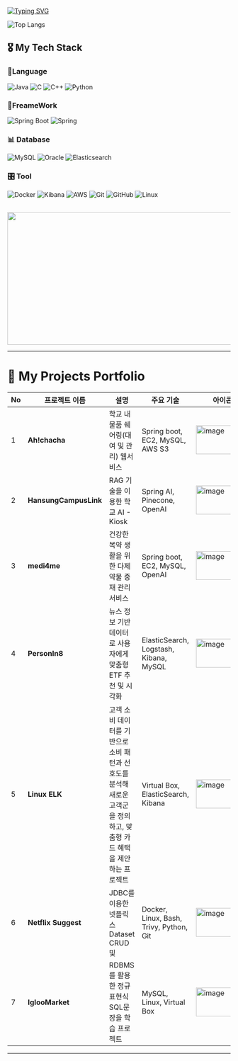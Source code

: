 

<!-- 깃허브 stats 나타내는 거 C+ 이라 냅둠 오르면 다시 공개 -->
<!-- ![Anurag's GitHub stats](https://github-readme-stats.vercel.app/api?username=wns5120&show_icons=true&theme=dracula) -->
[![Typing SVG](https://readme-typing-svg.demolab.com?font=Kanit&weight=500&size=40&pause=1000&color=3BF7A3&background=FFCFCF00&center=true&vCenter=true&width=1200&height=140&lines=Hi+Welcome+to+HoJun's+GitHub)](https://git.io/typing-svg)

<!-- 언어 비율 나타내는 거 너무 자바밖에 없어서 쪼금 그럼 -->
![Top Langs](https://github-readme-stats.vercel.app/api/top-langs/?username=wns5120&layout=compact) 

<!--
[![Hits](https://hits.seeyoufarm.com/api/count/incr/badge.svg?url=https%3A%2F%2Fgithub.com%2Fwns5120&count_bg=%23000000&title_bg=%23756D6D&icon=spring.svg&icon_color=%2300FF30&title=Hits&edge_flat=false)](https://hits.seeyoufarm.com)

+조회수 10 감사합니다..

+조회수 30 감사합니다 팔로우 신청 받아요!

+조회수 50 이게 뭐라고 조회수가... 감사합니다! 여러분

+조회수 100 제 인생에서 가장 많이 받아봤어요!!! 다 여러분들 덕분이에요 다들 오류없는 개발 생활 되세요!! 
<br><br><br>
!-->

## 🎖 My Tech Stack 

### 💬Language
![Java](https://img.shields.io/badge/java-007396?style=for-the-badge&logo=OpenJDK&logoColor=white)  ![C](https://img.shields.io/badge/C-A8B9CC?style=for-the-badge&logo=c&logoColor=white)  ![C++](https://img.shields.io/badge/C++-00599C?style=for-the-badge&logo=cplusplus&logoColor=white)  ![Python](https://img.shields.io/badge/python-3776AB?style=for-the-badge&logo=python&logoColor=white)  

### 🧱FreameWork
![Spring Boot](https://img.shields.io/badge/Spring%20Boot-6DB33F?style=for-the-badge&logo=springboot&logoColor=white)  ![Spring](https://img.shields.io/badge/spring-6DB33F?style=for-the-badge&logo=spring&logoColor=white)  

### 📊 Database
![MySQL](https://img.shields.io/badge/MySQL-4479A1?style=for-the-badge&logo=mysql&logoColor=white)  ![Oracle](https://img.shields.io/badge/Oracle-F80000?style=for-the-badge&logo=oracle&logoColor=white)  ![Elasticsearch](https://img.shields.io/badge/Elasticsearch-005571?style=for-the-badge&logo=elasticsearch&logoColor=white)  

### 🎛 Tool 
![Docker](https://img.shields.io/badge/Docker-2496ED?style=for-the-badge&logo=docker&logoColor=white)
![Kibana](https://img.shields.io/badge/Kibana-E8478B?style=for-the-badge&logo=kibana&logoColor=white)  ![AWS](https://img.shields.io/badge/aws-232F3E?style=for-the-badge&logo=amazonwebservices&logoColor=white)  ![Git](https://img.shields.io/badge/Git-F05032?style=for-the-badge&logo=git&logoColor=white)  ![GitHub](https://img.shields.io/badge/GitHub-181717?style=for-the-badge&logo=github&logoColor=white)  ![Linux](https://img.shields.io/badge/Linux-FCC624?style=for-the-badge&logo=linux&logoColor=black)  

<br>

<a href="https://github.com/devxb/gitanimals">
<img
  src="https://render.gitanimals.org/farms/wns5120"
  width="600"
  height="300"
/>
</a>


---

# 📒 My Projects Portfolio

| No | 프로젝트 이름 | 설명 | 주요 기술 | 아이콘 | 링크 |
|----|---------------|------|-----------|----------|------|
| 1 | **Ah!chacha** | 학교 내 물품 쉐어링(대여 및 관리) 웹서비스 | Spring boot, EC2, MySQL, AWS S3 | <img src=https://github.com/user-attachments/assets/441d9ab0-28c9-4820-878b-5bbcf5feeabe alt="image" width="120" height="65"> | [GitHub](https://github.com/Ahchacha-CapstoneDesign/BackEnd) |
| 2 | **HansungCampusLink** | RAG 기술을 이용한 학교 AI - Kiosk | Spring AI, Pinecone, OpenAI | <img src="https://github.com/user-attachments/assets/06ab5ebd-0840-4b4c-9f22-fbe2d321dd89" alt="image" width="120" height="65"> | [GitHub](https://github.com/HansungCampusLink/HansungRag) |
| 3 | **medi4me** | 건강한 복약 생활을 위한 다제약물 중재 관리 서비스 | Spring boot, EC2, MySQL, OpenAI | <img src="https://github.com/user-attachments/assets/78f9ff19-1ef2-41a7-b3da-44f133b038e7" alt="image" width="120" height="65"> | [GitHub 링크](https://github.com/wns5120/backend_medi) |
| 4 | **PersonIn8** | 뉴스 정보 기반 데이터로 사용자에게 맞춤형 ETF 추천 및 시각화 | ElasticSearch, Logstash, Kibana, MySQL | <img src="https://github.com/user-attachments/assets/8f8ccbf6-3486-492b-82b3-c9e6dfee4875" alt="image" width="120" height="65"> | [GitHub 링크](https://github.com/PersonIn8/PersonIn8) | 
| 5 | **Linux ELK** | 고객 소비 데이터를 기반으로 소비 패턴과 선호도를 분석해 새로운 고객군을 정의하고, 맞춤형 카드 혜택을 제안하는 프로젝트 | Virtual Box, ElasticSearch, Kibana | <img src="https://github.com/user-attachments/assets/1d0ba6f5-714b-4652-9695-3bf67a000cbb" alt="image" width="120" height="65"> | [GitHub 링크](https://github.com/PersonIn8/LinuxELK) |
| 6 | **Netflix Suggest** | JDBC를 이용한 넷플릭스 Dataset CRUD 및   | Docker, Linux, Bash, Trivy, Python, Git | <img src="https://github.com/user-attachments/assets/3647ecc1-a878-414b-96ce-052b84e890d0" alt="image" width="120" height="65"> | [GitHub 링크](https://github.com/NetflixSuggest/NS_BE) |
| 7 | **IglooMarket** | RDBMS를 활용한 정규표현식 SQL문장을 학습 프로젝트 | MySQL, Linux, Virtual Box | <img src="https://github.com/user-attachments/assets/4b5043af-d220-4b59-8beb-41c656e0cfd6" alt="image" width="120" height="65"> | [GitHub 링크](https://github.com/IglooMarket/IglooMarket) |



--- 

<!--

<br>

## 🎖️ 아키텍처 & 시스템 설계
### 📈 모니터링 & 성능 최적화

| No | 프로젝트 이름                    | 설명                                       | 기술 스택                            | 링크                                       |
|----|---------------------------------|------------------------------------------|--------------------------------------|--------------------------------------------|
| 1  | **ELK 기반 실시간 모니터링**        | EDA 아키텍처 기반 실시간 시스템 모니터링    | ELK Stack, Stress                   | [GitHub 링크](https://github.com/RyuChaeHyun/Average-Load-in-Linux) |
| 2  | **EFK 기반 로그 모니터링**          | 쿠버네티스 환경에서 ArgoCD와 EFK 스택을 활용한 자동화 로그 수집 및 분석 | EFK Stack, ArgoCD, K8s              | [GitHub 링크](https://github.com/yourusername/EFK_ArgoCD_Log_Monitoring)    |
| 3  | **대규모 트래픽 테스트**            | JMeter & Grafana 기반 시스템 성능 분석      | JMeter, Grafana, AWS                | [GitHub 링크](https://github.com/RyuChaeHyun/JMeterStressTest)      |
| 4  | **대규모 데이터 파이프라인 구축**    | ElasticSearch 기반 데이터 시각화           | MySQL, ELK Stack                    | [GitHub 링크](https://github.com/RyuChaeHyun/Woori_MySQL_ELK_mini_project) |

<br>

### 🔒 보안 & 자동화

| No | 프로젝트 이름                       | 설명                                       | 기술 스택                           | 링크                                        |
|----|----------------------------------|------------------------------------------|------------------------------------|---------------------------------------------|
| 1  | **보안 취약점 자동 감지**             | Trivy 기반 GitHub 코드 스캐닝 & Slack 알림           | Docker, Spring Boot, Trivy        | [GitHub 링크](https://github.com/RyuChaeHyun/Secret_Information_Detection_System) |
| 2  | **VPN Tunneling**               | IpSec 기반 보안 네트워크 구축             | VPN, IpSec                        | [GitHub 링크](https://github.com/WooLockVLock/VPNTunneling)                      |
| 3  | **시스템 자동화**                | MySQL 백업/복구 & PC 관리 자동화         | Docker, Crontab                   | [GitHub 링크](https://github.com/RyuChaeHyun/Linux_crontab)                     |
| 4  | **소프트웨어 코칭 플랫폼**          | Keycloak을 활용한 MSA 기반 유저 인증 서비스 구축 | Keycloak, Spring Cloud             | [GitHub 링크](https://github.com/yourusername/Software_Coaching_Platform)       |

<br>

### 🖥️ 서버 & 애플리케이션

| No | 프로젝트 이름                   | 설명                                         | 기술 스택                          | 링크                                      |
|----|------------------------------|--------------------------------------------|------------------------------------|-------------------------------------------|
| 1  | **스마트 부동산 플랫폼**          | 블록체인 기반 부동산 거래 및 실시간 채팅 솔루션 구축  | 스마트 컨트랙트, Solidity, Kafka, WebSocket | [GitHub 링크](https://github.com/yourusername/Real_Estate_Platform)             |
| 2  | **실시간 채팅 서버**             | 웹소켓 기반 채팅 & 도커 최적화               | Spring WebSocket, Docker, 멀티 스테이지 빌드          | [GitHub 링크](https://github.com/RyuChaeHyun/Docker_Image_Optimization)         |
| 3  | **커뮤니티 플랫폼**              | FISA 학생 대상 서비스 플랫폼                  | Spring Boot, React, AWS           | [GitHub 링크](https://github.com/yuwankang/FISA-Land)                           |
| 4  | **JPA 학습 프로젝트**           | 영속성 컨텍스트 실습 환경 구축               | JPA, Java 17                      | [GitHub 링크](https://github.com/Fisa3/OJT_Project)                             |



<br>

> 💡 Full Cycle 개발자를 지향하며 시스템 설계부터 운영까지 전반적인 기술 스택을 다루고 있습니다.

*이 포트폴리오는 지속적으로 업데이트됩니다.*

